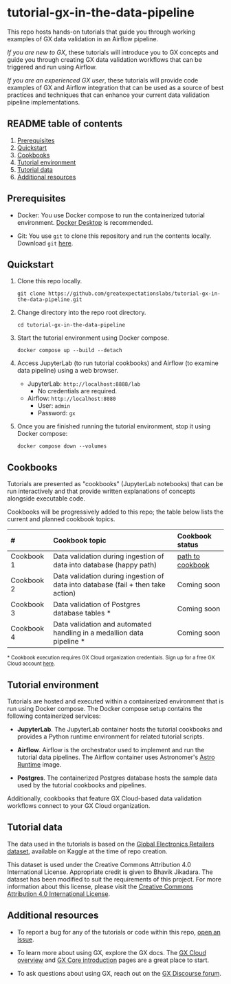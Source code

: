 # tutorial-gx-in-the-data-pipeline
This repo hosts hands-on tutorials that guide you through working examples of GX data validation in an Airflow pipeline.

*If you are new to GX*, these tutorials will introduce you to GX concepts and guide you through creating GX data validation workflows that can be triggered and run using Airflow.

*If you are an experienced GX user*, these tutorials will provide code examples of GX and Airflow integration that can be used as a source of best practices and techniques that can enhance your current data validation pipeline implementations.

## README table of contents
1. [Prerequisites](#prerequisites)
1. [Quickstart](#quickstart)
1. [Cookbooks](#cookbooks)
1. [Tutorial environment](#tutorial-environment)
1. [Tutorial data](#tutorial-data)
1. [Additional resources](#additional-resources)

## Prerequisites
* Docker: You use Docker compose to run the containerized tutorial environment. [Docker Desktop](https://docs.docker.com/desktop/) is recommended.

* Git: You use `git` to clone this repository and run the contents locally. Download `git` [here](https://git-scm.com/downloads).

## Quickstart
1. Clone this repo locally.
    ```
    git clone https://github.com/greatexpectationslabs/tutorial-gx-in-the-data-pipeline.git
    ```

2. Change directory into the repo root directory.
   ```
   cd tutorial-gx-in-the-data-pipeline
   ```

3. Start the tutorial environment using Docker compose.
   ```
   docker compose up --build --detach
   ```

4. Access JupyterLab (to run tutorial cookbooks) and Airflow (to examine data pipeline) using a web browser.
   * JupyterLab: `http://localhost:8888/lab`
     * No credentials are required.
   * Airflow: `http://localhost:8080`
     * User: `admin`
     * Password: `gx`

5. Once you are finished running the tutorial environment, stop it using Docker compose:
   ```
   docker compose down --volumes
   ```

## Cookbooks

Tutorials are presented as "cookbooks" (JupyterLab notebooks) that can be run interactively and that provide written explanations of concepts alongside executable code.

Cookbooks will be progressively added to this repo; the table below lists the current and planned cookbook topics.

| # | Cookbook topic | Cookbook status |
| :--- | :-- | :-- |
| Cookbook 1 | Data validation during ingestion of data into database (happy path) | [path to cookbook](cookbooks/Cookbook_1_Validate_data_during_ingestion_happy_path.ipynb) |
| Cookbook 2 | Data validation during ingestion of data into database (fail + then take action) | Coming soon |
| Cookbook 3 | Data validation of Postgres database tables \* | Coming soon |
 | Cookbook 4 | Data validation and automated handling in a medallion data pipeline \* | Coming soon |

<sup>\* Cookbook execution requires GX Cloud organization credentials. Sign up for a free GX Cloud account [here](https://greatexpectations.io/cloud).</sup>

## Tutorial environment
Tutorials are hosted and executed within a containerized environment that is run using Docker compose. The Docker compose setup contains the following containerized services:

* **JupyterLab**. The JupyterLab container hosts the tutorial cookbooks and provides a Python runtime environment for related tutorial scripts.

* **Airflow**. Airflow is the orchestrator used to implement and run the tutorial data pipelines. The Airflow container uses Astronomer's [Astro Runtime](https://www.astronomer.io/docs/astro/runtime-image-architecture#image-types) image.

* **Postgres**. The containerized Postgres database hosts the sample data used by the tutorial cookbooks and pipelines.

Additionally, cookbooks that feature GX Cloud-based data validation workflows connect to your GX Cloud organization.

## Tutorial data

The data used in the tutorials is based on the [Global Electronics Retailers
dataset](https://www.kaggle.com/datasets/bhavikjikadara/global-electronics-retailers/data), available on Kaggle at the time of repo creation.

This dataset is used under the Creative Commons Attribution 4.0 International License. Appropriate credit is given to Bhavik Jikadara. The dataset has been modified to suit the requirements of this project. For more information about this license, please visit the [Creative Commons Attribution 4.0 International License](https://creativecommons.org/licenses/by/4.0/).

## Additional resources

* To report a bug for any of the tutorials or code within this repo, [open an issue](https://github.com/greatexpectationslabs/tutorial-gx-in-the-data-pipeline/issues/new).

* To learn more about using GX, explore the GX docs. The [GX Cloud overview](https://docs.greatexpectations.io/docs/cloud/overview/gx_cloud_overview) and [GX Core introduction](https://docs.greatexpectations.io/docs/core/introduction/) pages are a great place to start.

* To ask questions about using GX, reach out on the [GX Discourse forum](https://discourse.greatexpectations.io/).
